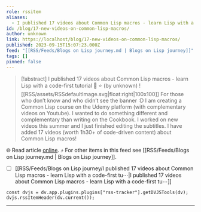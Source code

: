 ```yaml
---
role: rssitem
aliases:
  - I published 17 videos about Common Lisp macros - learn Lisp with a code-first tutorial 🎥 ⭐
id: /blog/17-new-videos-on-common-lisp-macros/
author: unknown
link: https://localhost/blog/17-new-videos-on-common-lisp-macros/
published: 2023-09-15T15:07:23.000Z
feed: "[[RSS/Feeds/Blogs on Lisp journey.md | Blogs on Lisp journey]]"
tags: []
pinned: false
---
```


> [!abstract] I published 17 videos about Common Lisp macros - learn Lisp with a code-first tutorial 🎥 ⭐ (by unknown)
> ![[RSS/assets/RSSdefaultImage.svg|float:right|100x100]] For those who don’t know and who didn’t see the banner :D I am creating a Common Lisp course on the Udemy platform (with complementary videos on Youtube). I wanted to do something different and complementary than writing on the Cookbook. I worked on new videos this summer and I just finished editing the subtitles. I have added 17 videos (worth 1h30+ of code-driven content) about Common Lisp macros!

🌐 Read article [online](https://localhost/blog/17-new-videos-on-common-lisp-macros/). ⤴ For other items in this feed see [[RSS/Feeds/Blogs on Lisp journey.md | Blogs on Lisp journey]].

- [ ] [[RSS/Feeds/Blogs on Lisp journey/I published 17 videos about Common Lisp macros - learn Lisp with a code-first tu⋯|I published 17 videos about Common Lisp macros - learn Lisp with a code-first tu⋯]]

~~~dataviewjs
const dvjs = dv.app.plugins.plugins["rss-tracker"].getDVJSTools(dv);
dvjs.rssItemHeader(dv.current());
~~~

- - -

